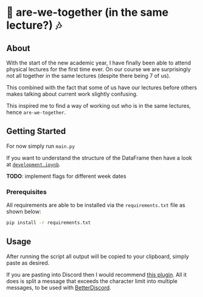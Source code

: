 # 📅 are-we-together (in the same lecture?) 🎶


## About <a name = "about"></a>

With the start of the new academic year, I have finally been able to attend physical lectures for the first time ever. On our course we are surprisingly not all together in the same lectures (despite there being 7 of us). 

This combined with the fact that some of us have our lectures before others makes talking about current work slightly confusing. 

This inspired me to find a way of working out who is in the same lectures, hence `are-we-together`.

## Getting Started <a name = "getting_started"></a>

For now simply run `main.py`

If you want to understand the structure of the DataFrame then have a look at [`development.ipynb`](https://github.com/UP2014372/are-we-together/blob/master/development.ipynb).

**TODO**: implement flags for different week dates
### Prerequisites

All requirements are able to be installed via the `requirements.txt` file as shown below:
```bash
pip install -r requirements.txt
```
## Usage <a name = "usage"></a>

After running the script all output will be copied to your clipboard, simply paste as desired. 

If you are pasting into Discord then I would recommend [this plugin](https://betterdiscord.app/plugin/SplitLargeMessages). 
All it does is split a message that exceeds the character limit into multiple messages, to be used with [BetterDiscord](https://betterdiscord.app).